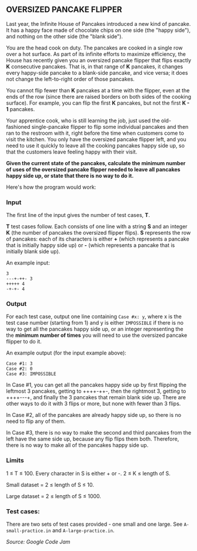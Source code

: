 ## OVERSIZED PANCAKE FLIPPER

Last year, the Infinite House of Pancakes introduced a new kind of pancake. It has a happy face made of chocolate chips on one side (the "happy side"), and nothing on the other side (the "blank side").

You are the head cook on duty. The pancakes are cooked in a single row over a hot surface. As part of its infinite efforts to maximize efficiency, the House has recently given you an oversized pancake flipper that flips exactly **K** consecutive pancakes. That is, in that range of **K** pancakes, it changes every happy-side pancake to a blank-side pancake, and vice versa; it does not change the left-to-right order of those pancakes.

You cannot flip fewer than **K** pancakes at a time with the flipper, even at the ends of the row (since there are raised borders on both sides of the cooking surface). For example, you can flip the first **K** pancakes, but not the first **K - 1** pancakes.

Your apprentice cook, who is still learning the job, just used the old-fashioned single-pancake flipper to flip some individual pancakes and then ran to the restroom with it, right before the time when customers come to visit the kitchen. You only have the oversized pancake flipper left, and you need to use it quickly to leave all the cooking pancakes happy side up, so that the customers leave feeling happy with their visit.

**Given the current state of the pancakes, calculate the minimum number of uses of the oversized pancake flipper needed to leave all pancakes happy side up, or state that there is no way to do it.**

Here's how the program would work:

### Input

The first line of the input gives the number of test cases, **T**.

**T** test cases follow. Each consists of one line with a string **S** and an integer **K** (the number of pancakes the oversized flipper flips). **S** represents the row of pancakes: each of its characters is either **+** (which represents a pancake that is initially happy side up) or **-** (which represents a pancake that is initially blank side up).

An example input:

```
3
---+-++- 3
+++++ 4
-+-+- 4
```


### Output

For each test case, output one line containing `Case #x: y`, where x is the test case number (starting from 1) and y is either `IMPOSSIBLE` if there is no way to get all the pancakes happy side up, or an integer representing the the **minimum number of times** you will need to use the oversized pancake flipper to do it.

An example output (for the input example above):

```
Case #1: 3
Case #2: 0
Case #3: IMPOSSIBLE
```

In Case #1, you can get all the pancakes happy side up by first flipping the leftmost 3 pancakes, getting to ++++-++-, then the rightmost 3, getting to ++++---+, and finally the 3 pancakes that remain blank side up. There are other ways to do it with 3 flips or more, but none with fewer than 3 flips.

In Case #2, all of the pancakes are already happy side up, so there is no need to flip any of them.

In Case #3, there is no way to make the second and third pancakes from the left have the same side up, because any flip flips them both. Therefore, there is no way to make all of the pancakes happy side up.


### Limits

1 ≤ T ≤ 100.
Every character in S is either + or -.
2 ≤ K ≤ length of S.

Small dataset = 
2 ≤ length of S ≤ 10.

Large dataset =
2 ≤ length of S ≤ 1000.


### Test cases:

There are two sets of test cases provided - one small and one large. See `A-small-practice.in` and `A-large-practice.in`.



*Source: Google Code Jam*